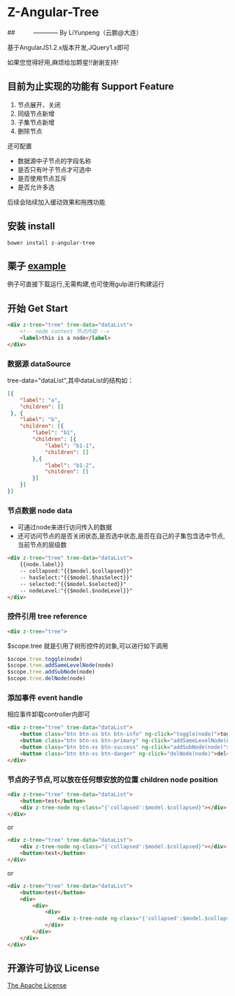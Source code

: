 # Z-Angular-Tree
##　　　———— By LiYunpeng（云鹏@大连）

基于AngularJS1.2.x版本开发,JQuery1.x即可

如果您觉得好用,麻烦给加颗星!!谢谢支持!


## 目前为止实现的功能有 Support Feature
1. 节点展开、关闭
2. 同级节点新增
3. 子集节点新增
4. 删除节点

还可配置
* 数据源中子节点的字段名称
* 是否只有叶子节点才可选中
* 是否使用节点互斥
* 是否允许多选

后续会陆续加入缓动效果和拖拽功能

## 安装 install
```
bower install z-angular-tree
```

## 栗子 [example](http://pop-lee.github.io/z-angular-tree/example/index.html)
例子可直接下载运行,无需构建,也可使用gulp进行构建运行


## 开始 Get Start

```html
<div z-tree="tree" tree-data="dataList">
    <!-- node context 节点内容 -->
    <label>this is a node</label>
</div>
```


### 数据源 dataSource
tree-data="dataList",其中dataList的结构如：
```json
[{
    "label": "a",
    "children": []
 }, {
    "label": "b",
    "children": [{
        "label": "b1",
        "children": [{
            "label": "b1-1",
            "children": []
        },{
            "label": "b1-2",
            "children": []
        }]
    }]
}]
```

### 节点数据 node data
* 可通过node来进行访问传入的数据
* 还可访问节点的是否关闭状态,是否选中状态,是否在自己的子集包含选中节点,当前节点的层级数
```html
<div z-tree="tree" tree-data="dataList">
    {{node.label}}
    -- collapsed:"{{$model.$collapsed}}"
    -- hasSelect:"{{$model.$hasSelect}}"
    -- selected:"{{$model.$selected}}"
    -- nodeLevel:"{{$model.$nodeLevel}}"
</div>
```

### 控件引用 tree reference
```html
<div z-tree="tree">
```
$scope.tree 就是引用了树形控件的对象,可以进行如下调用
```javascript
$scope.tree.toggle(node)
$scope.tree.addSameLevelNode(node)
$scope.tree.addSubNode(node)
$scope.tree.delNode(node)
```


### 添加事件 event handle
相应事件卸载controller内即可
```html
<div z-tree="tree" tree-data="dataList">
    <button class="btn btn-xs btn btn-info" ng-click="toggle(node)">toggle</button>
    <button class="btn btn-xs btn-primary" ng-click="addSameLevelNode(node)">add</button>
    <button class="btn btn-xs btn-success" ng-click="addSubNode(node)">add sub</button>
    <button class="btn btn-xs btn-danger" ng-click="delNode(node)">del</button>
</div>
```

### 节点的子节点,可以放在任何想安放的位置 children node position
```html
<div z-tree="tree" tree-data="dataList">
    <button>test</button>
    <div z-tree-node ng-class="{'collapsed':$model.$collapsed}"></div>
</div>
```
or
```html
<div z-tree="tree" tree-data="dataList">
    <div z-tree-node ng-class="{'collapsed':$model.$collapsed}"></div>
    <button>test</button>
</div>
```
or
```html
<div z-tree="tree" tree-data="dataList">
    <button>test</button>
    <div>
        <div>
            <div>
                <div z-tree-node ng-class="{'collapsed':$model.$collapsed}"></div>
            </div>
        </div>
    </div>
</div>
```

## 开源许可协议 License
[The Apache License](https://github.com/pop-lee/z-angular-tree/blob/master/LICENSE)